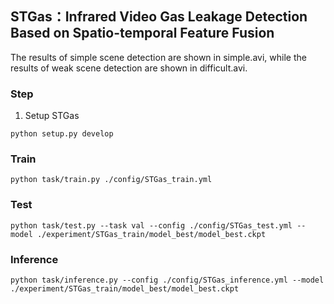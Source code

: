 ## STGas：Infrared Video Gas Leakage Detection Based on Spatio-temporal Feature Fusion

The results of simple scene detection are shown in simple.avi, while the results of weak scene detection are shown in difficult.avi.

### Step
1. Setup STGas
```shell script
python setup.py develop
```

### Train

```shell script
python task/train.py ./config/STGas_train.yml
```

### Test

```shell script
python task/test.py --task val --config ./config/STGas_test.yml --model ./experiment/STGas_train/model_best/model_best.ckpt
```

### Inference

```shell script
python task/inference.py --config ./config/STGas_inference.yml --model ./experiment/STGas_train/model_best/model_best.ckpt
```
